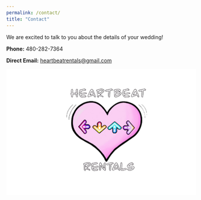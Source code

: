 ```yaml
---
permalink: /contact/
title: "Contact"
---
```

We are excited to talk to you about the details of your wedding!

**Phone:** 480-282-7364

**Direct Email:** [heartbeatrentals@gmail.com](mailto:heartbeatrentals@gmail.com)

![image](../assets/images/logo.png)